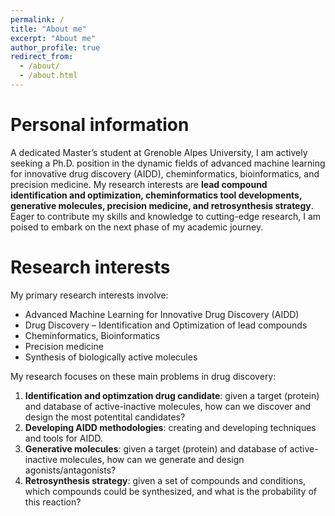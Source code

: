 ```yaml
---
permalink: /
title: "About me"
excerpt: "About me"
author_profile: true
redirect_from: 
  - /about/
  - /about.html
---
```



Personal information
======
A dedicated Master’s student at Grenoble Alpes University, I am actively seeking a Ph.D. position in the dynamic fields of advanced machine learning for innovative drug discovery (AIDD), cheminformatics, bioinformatics, and precision medicine. My research interests are **lead compound identification and optimization, cheminformatics tool developments, generative molecules, precision medicine, and retrosynthesis strategy**. Eager to contribute my skills and knowledge to cutting-edge research, I am poised to embark on the next phase of my academic journey.


Research interests
======
My primary research interests involve:
- Advanced Machine Learning for Innovative Drug Discovery (AIDD) 
- Drug Discovery – Identification and Optimization of lead compounds
- Cheminformatics, Bioinformatics
- Precision medicine
- Synthesis of biologically active molecules

My research focuses on these main problems in drug discovery:
1. **Identification and optimzation drug candidate**: given a target (protein) and database of active-inactive molecules, how can we discover and design the most potentital candidates?
2. **Developing AIDD methodologies**: creating and developing techniques and tools for AIDD. 
3. **Generative molecules**: given a target (protein) and database of active-inactive molecules, how can we generate and design agonists/antagonists?
4. **Retrosynthesis strategy**: given a set of compounds and conditions, which compounds could be synthesized, and what is the probability of this reaction?







